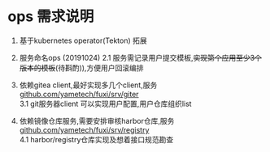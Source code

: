 # ops 需求说明

1. 基于kubernetes operator(Tekton) 拓展
2. 服务命名ops (20191024)
    2.1 服务需记录用户提交模板,~~实现第个应用至少3个版本的模板~~(待斟酌)),方便用户回滚编排

3. 依赖gitea client,最好实现多几个client,服务[github.com/yametech/fuxi/srv/giter](20191024)   
    3.1 git服务器client 可以实现用户配置,用户仓库组织list

4. 依赖镜像仓库服务,需要安排审核harbor仓库,服务[github.com/yametech/fuxi/srv/registry](20191024)   
    4.1 harbor/registry仓库实现及想着接口规范勘查
